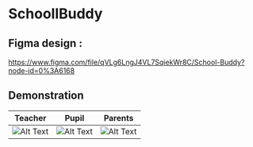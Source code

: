 # SchoollBuddy

 
## Figma design : 
https://www.figma.com/file/qVLg6LngJ4VL7SqiekWr8C/School-Buddy?node-id=0%3A6168


## Demonstration

Teacher                   |  Pupil                       | Parents
 -----------------------|----------------------------|----------
![Alt Text](https://media.giphy.com/media/hVs35arTbJ0gSEji1N/giphy.gif)  |  ![Alt Text](https://media.giphy.com/media/dCKGtQzweWYL6U7pXw/giphy.gif)   |![Alt Text](https://media.giphy.com/media/ZY1o7Cb0Ruaz8YEiJ9/giphy.gif)


